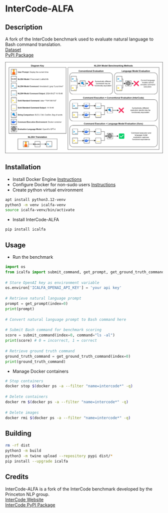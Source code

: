 # InterCode-ALFA

## Description
A fork of the InterCode benchmark used to evaluate natural language to Bash command translation.  
[Dataset](https://huggingface.co/datasets/westenfelder/InterCode-ALFA-Data)  
[PyPI Package](https://pypi.org/project/icalfa/)  

![InterCode-ALFA Diagram](https://raw.githubusercontent.com/westenfelder/InterCode-ALFA/main/icalfa.jpg)


## Installation
- Install Docker Engine [Instructions](https://docs.docker.com/engine/install/)
- Configure Docker for non-sudo users [Instructions](https://docs.docker.com/engine/install/linux-postinstall/)
- Create python virtual environment
```bash
apt install python3.12-venv
python3 -m venv icalfa-venv
source icalfa-venv/bin/activate
```
- Install InterCode-ALFA
```bash
pip install icalfa
```


## Usage
- Run the benchmark
```python
import os
from icalfa import submit_command, get_prompt, get_ground_truth_command

# Store OpenAI key as environment variable 
os.environ['ICALFA_OPENAI_API_KEY'] = 'your api key'

# Retrieve natural language prompt
prompt = get_prompt(index=0)
print(prompt)

# Convert natural language prompt to Bash command here

# Submit Bash command for benchmark scoring
score = submit_command(index=0, command="ls -al")
print(score) # 0 = incorrect, 1 = correct

# Retrieve ground truth command
ground_truth_command = get_ground_truth_command(index=0)
print(ground_truth_command)
```
- Manage Docker containers
```bash
# Stop containers
docker stop $(docker ps -a --filter "name=intercode*" -q)

# Delete containers
docker rm $(docker ps -a --filter "name=intercode*" -q)

# Delete images
docker rmi $(docker ps -a --filter "name=intercode*" -q)
```


## Building
```bash
rm -rf dist
python3 -m build
python3 -m twine upload --repository pypi dist/*
pip install --upgrade icalfa
```


## Credits
InterCode-ALFA is a fork of the InterCode benchmark developed by the Princeton NLP group.  
[InterCode Website](https://intercode-benchmark.github.io/)  
[InterCode PyPI Package](https://pypi.org/project/intercode-bench/#description)  
